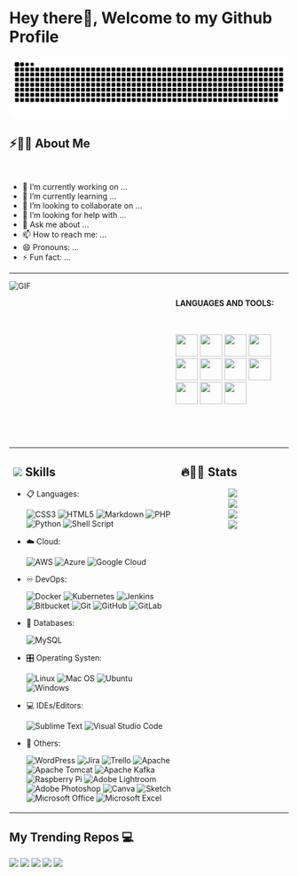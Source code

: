 # Hey there👋, Welcome to my Github Profile
<div align="center">
  <img src="https://github.com/1999AZZAR/1999AZZAR/blob/main/resources/img/grid-snake.svg" alt="snake" />
</div>

## ⚡🙋‍♂️ About Me
</br>

- 🔭 I’m currently working on ...
- 🌱 I’m currently learning ...
- 👯 I’m looking to collaborate on ...
- 🤔 I’m looking for help with ...
- 💬 Ask me about ...
- 📫 How to reach me: ...
- 😄 Pronouns: ...
- ⚡ Fun fact: ...
  
<hr>
<a target="_blank"><img align="left" height="300" width="300" alt="GIF" src="https://github.com/JayantGoel001/JayantGoel001/blob/master/GIF/github.gif"></a>
<br/>

**LANGUAGES AND TOOLS:**

<br/>
<br/>
<code><img height="40" width="40" src="https://cdn4.iconfinder.com/data/icons/logos-and-brands/512/181_Java_logo_logos-512.png"></code>
<code><img height="40" width="40" src="https://encrypted-tbn0.gstatic.com/images?q=tbn:ANd9GcT8kPdvmlb5J1gqnNlOorusyKlJdkubZwhQNoEgkIovhw&s"></code>
<code><img height="40" width="40" src="https://www.geekandjob.com/uploads/wiki/3abebb36b664ca8ac4d29397bb9d2705198996a5.png"></code>
<code><img height="40" width="40" src="https://cdn4.iconfinder.com/data/icons/logos-and-brands/512/97_Docker_logo_logos-512.png"></code>
<code><img height="40" width="40" src="https://resources.jetbrains.com/storage/products/intellij-idea/img/meta/intellij-idea_logo_300x300.png"></code>
<code><img height="40" width="40" src="https://angular.io/assets/images/logos/angular/angular.svg"></code>
<code><img height="40" width="40" src="https://www.w3.org/html/logo/downloads/HTML5_Logo_512.png"></code>
<code><img height="40" width="40" src="https://upload.wikimedia.org/wikipedia/commons/d/d5/CSS3_logo_and_wordmark.svg"></code>
<code><img height="40" width="40" src="https://upload.wikimedia.org/wikipedia/commons/4/48/Markdown-mark.svg"></code>
<code><img height="40" width="40" src="https://code.visualstudio.com/assets/branding/app-icon.png"></code>
<code><img height="40" width="40" src="https://cdn4.iconfinder.com/data/icons/logos-and-brands/512/97_Docker_logo_logos-512.png"></code>
<table width="100%">
  <tr>
    <td width="60%">

## <img src="https://media2.giphy.com/media/QssGEmpkyEOhBCb7e1/giphy.gif?cid=ecf05e47a0n3gi1bfqntqmob8g9aid1oyj2wr3ds3mg700bl&rid=giphy.gif" width ="25"><b> Skills</b>

<p align="center">

- 📋 Languages:

  ![CSS3](https://img.shields.io/badge/css3-%231572B6.svg?style=for-the-badge&logo=css3&logoColor=white)
  ![HTML5](https://img.shields.io/badge/html5-%23E34F26.svg?style=for-the-badge&logo=html5&logoColor=white)
  ![Markdown](https://img.shields.io/badge/markdown-%23000000.svg?style=for-the-badge&logo=markdown&logoColor=white)
  ![PHP](https://img.shields.io/badge/php-%23777BB4.svg?style=for-the-badge&logo=php&logoColor=white)
  ![Python](https://img.shields.io/badge/python-3670A0?style=for-the-badge&logo=python&logoColor=ffdd54)
  ![Shell Script](https://img.shields.io/badge/shell_script-%23121011.svg?style=for-the-badge&logo=gnu-bash&logoColor=white)

- ☁️ Cloud:

  ![AWS](https://img.shields.io/badge/AWS-%23FF9900.svg?style=for-the-badge&logo=amazon-aws&logoColor=white)
  ![Azure](https://img.shields.io/badge/azure-%230072C6.svg?style=for-the-badge&logo=microsoftazure&logoColor=white)
  ![Google Cloud](https://img.shields.io/badge/GoogleCloud-%234285F4.svg?style=for-the-badge&logo=google-cloud&logoColor=white)

- ♾️ DevOps:

  ![Docker](https://img.shields.io/badge/docker-%230db7ed.svg?style=for-the-badge&logo=docker&logoColor=white)
  ![Kubernetes](https://img.shields.io/badge/kubernetes-%23326ce5.svg?style=for-the-badge&logo=kubernetes&logoColor=white)
  ![Jenkins](https://img.shields.io/badge/jenkins-%232C5263.svg?style=for-the-badge&logo=jenkins&logoColor=white)
  ![Bitbucket](https://img.shields.io/badge/bitbucket-%230047B3.svg?style=for-the-badge&logo=bitbucket&logoColor=white)
  ![Git](https://img.shields.io/badge/git-%23F05033.svg?style=for-the-badge&logo=git&logoColor=white)
  ![GitHub](https://img.shields.io/badge/github-%23121011.svg?style=for-the-badge&logo=github&logoColor=white)
  ![GitLab](https://img.shields.io/badge/gitlab-%23181717.svg?style=for-the-badge&logo=gitlab&logoColor=white)

- 💾 Databases:
  
  ![MySQL](https://img.shields.io/badge/mysql-%2300f.svg?style=for-the-badge&logo=mysql&logoColor=white)

- 🎛️ Operating Systen:
  
  ![Linux](https://img.shields.io/badge/Linux-FCC624?style=for-the-badge&logo=linux&logoColor=black)
  ![Mac OS](https://img.shields.io/badge/mac%20os-000000?style=for-the-badge&logo=macos&logoColor=F0F0F0)
  ![Ubuntu](https://img.shields.io/badge/Ubuntu-E95420?style=for-the-badge&logo=ubuntu&logoColor=white)
  ![Windows](https://img.shields.io/badge/Windows-0078D6?style=for-the-badge&logo=windows&logoColor=white)

- 💻 IDEs/Editors:
  
  ![Sublime Text](https://img.shields.io/badge/sublime_text-%23575757.svg?style=for-the-badge&logo=sublime-text&logoColor=important)
  ![Visual Studio Code](https://img.shields.io/badge/Visual%20Studio%20Code-0078d7.svg?style=for-the-badge&logo=visual-studio-code&logoColor=white)

- 🥅 Others:

  ![WordPress](https://img.shields.io/badge/WordPress-%23117AC9.svg?style=for-the-badge&logo=WordPress&logoColor=white)
  ![Jira](https://img.shields.io/badge/jira-%230A0FFF.svg?style=for-the-badge&logo=jira&logoColor=white)
  ![Trello](https://img.shields.io/badge/Trello-%23026AA7.svg?style=for-the-badge&logo=Trello&logoColor=white)
  ![Apache](https://img.shields.io/badge/apache-%23D42029.svg?style=for-the-badge&logo=apache&logoColor=white)
  ![Apache Tomcat](https://img.shields.io/badge/apache%20tomcat-%23F8DC75.svg?style=for-the-badge&logo=apache-tomcat&logoColor=black)
  ![Apache Kafka](https://img.shields.io/badge/Apache%20Kafka-000?style=for-the-badge&logo=apachekafka)
  ![Raspberry Pi](https://img.shields.io/badge/-RaspberryPi-C51A4A?style=for-the-badge&logo=Raspberry-Pi)
  ![Adobe Lightroom](https://img.shields.io/badge/Adobe%20Lightroom-31A8FF.svg?style=for-the-badge&logo=Adobe%20Lightroom&logoColor=white)
  ![Adobe Photoshop](https://img.shields.io/badge/adobe%20photoshop-%2331A8FF.svg?style=for-the-badge&logo=adobe%20photoshop&logoColor=white)
  ![Canva](https://img.shields.io/badge/Canva-%2300C4CC.svg?style=for-the-badge&logo=Canva&logoColor=white)
  ![Sketch](https://img.shields.io/badge/Sketch-FFB387?style=for-the-badge&logo=sketch&logoColor=black)
  ![Microsoft Office](https://img.shields.io/badge/Microsoft_Office-D83B01?style=for-the-badge&logo=microsoft-office&logoColor=white)
  ![Microsoft Excel](https://img.shields.io/badge/Microsoft_Excel-217346?style=for-the-badge&logo=microsoft-excel&logoColor=white)
</td>
<td valign="top" width="40%">
  
  ## 🔥📄📜 Stats

<p align="center">
    <img width="100%" src="https://github-readme-stats.vercel.app/api?username=yassingamalz&theme=algolia&show_icons=true&bg_color=45,9336B4,40128B&text_color=FFFFFF&title_color=FFFFFF" />
    </br>
    <img width="100%" src="https://github-readme-streak-stats.herokuapp.com?user=yassingamalz&theme=ambient-gradient&background=45%2C9336B4%2C40128B"/>
    </br>
    <img width="100%" src="https://github-readme-stats.vercel.app/api/top-langs/?username=yassingamalz&exclude_repo=Portfolio,HomePal&langs_count=7&layout=compact&bg_color=45,9336B4,40128B&text_color=FFFFFF&title_color=FFFFFF" />
    </br>
    <img width="100%" src="https://github-profile-trophy.vercel.app/?username=yassingamalz&no-frame=true&column=3&theme=darkhub"/>

  </p>
  
 </td>
</tr>
</table>

## My Trending Repos 💻

[![](https://github-readme-stats.vercel.app/api/pin/?username=yassingamalz&repo=product-service&&bg_color=45,9336B4,40128B&title_color=FFFFFF&text_color=FFFFFF&icon_color=FFFFFF)](https://github.com/yassingamalz/product-service)
[![](https://github-readme-stats.vercel.app/api/pin/?username=yassingamalz&repo=user-management-service&&bg_color=45,9336B4,40128B&title_color=FFFFFF&text_color=FFFFFF&icon_color=FFFFFF)](https://github.com/yassingamalz/user-management-service)
[![](https://github-readme-stats.vercel.app/api/pin/?username=yassingamalz&repo=fe-projects&bg_color=45,9336B4,40128B&title_color=FFFFFF&text_color=FFFFFF&icon_color=FFFFFF)](https://github.com/yassingamalz/fe-projects)
[![](https://github-readme-stats.vercel.app/api/pin/?username=yassingamalz&repo=CovidPM&bg_color=45,9336B4,40128B&title_color=FFFFFF&text_color=FFFFFF&icon_color=FFFFFF)](https://github.com/yassingamalz/CovidPM)
[![](https://github-readme-stats.vercel.app/api/pin/?username=yassingamalz&repo=basics&bg_color=45,9336B4,40128B&title_color=FFFFFF&text_color=FFFFFF&icon_color=FFFFFF)](https://github.com/yassingamalz/basics)
